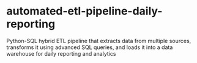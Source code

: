 # automated-etl-pipeline-daily-reporting
Python-SQL hybrid ETL pipeline that extracts data from multiple sources, transforms it using advanced SQL queries, and loads it into a data warehouse for daily reporting and analytics
